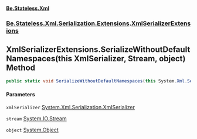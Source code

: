 #### [Be.Stateless.Xml](README.md 'README')
### [Be.Stateless.Xml.Serialization.Extensions](Be.Stateless.Xml.Serialization.Extensions.md 'Be.Stateless.Xml.Serialization.Extensions').[XmlSerializerExtensions](XmlSerializerExtensions.md 'Be.Stateless.Xml.Serialization.Extensions.XmlSerializerExtensions')

## XmlSerializerExtensions.SerializeWithoutDefaultNamespaces(this XmlSerializer, Stream, object) Method

```csharp
public static void SerializeWithoutDefaultNamespaces(this System.Xml.Serialization.XmlSerializer xmlSerializer, System.IO.Stream stream, object @object);
```
#### Parameters

<a name='Be.Stateless.Xml.Serialization.Extensions.XmlSerializerExtensions.SerializeWithoutDefaultNamespaces(thisSystem.Xml.Serialization.XmlSerializer,System.IO.Stream,object).xmlSerializer'></a>

`xmlSerializer` [System.Xml.Serialization.XmlSerializer](https://docs.microsoft.com/en-us/dotnet/api/System.Xml.Serialization.XmlSerializer 'System.Xml.Serialization.XmlSerializer')

<a name='Be.Stateless.Xml.Serialization.Extensions.XmlSerializerExtensions.SerializeWithoutDefaultNamespaces(thisSystem.Xml.Serialization.XmlSerializer,System.IO.Stream,object).stream'></a>

`stream` [System.IO.Stream](https://docs.microsoft.com/en-us/dotnet/api/System.IO.Stream 'System.IO.Stream')

<a name='Be.Stateless.Xml.Serialization.Extensions.XmlSerializerExtensions.SerializeWithoutDefaultNamespaces(thisSystem.Xml.Serialization.XmlSerializer,System.IO.Stream,object).object'></a>

`object` [System.Object](https://docs.microsoft.com/en-us/dotnet/api/System.Object 'System.Object')